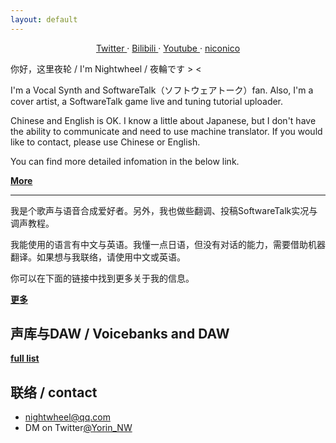 ```yaml
---
layout: default
---
```

<p align="center">
  <a href="https://twitter.com/Yorin_NW">
    Twitter
  </a>
   · 
  <a href="https://space.bilibili.com/2138390911">
    Bilibili
  </a>
   · 
  <a href="https://www.youtube.com/channel/UCHfa-icMAnhEueR-5_PQNrQ">
    Youtube
  </a>
   · 
  <a href="https://www.nicovideo.jp/user/121806569">
    niconico
  </a>
</p>

你好，这里夜轮 / I'm Nightwheel / 夜輪です > <

I'm a Vocal Synth and SoftwareTalk（ソフトウェアトーク）fan. Also, I'm a cover artist, a SoftwareTalk game live and tuning tutorial uploader.

Chinese and English is OK. I know a little about Japanese, but I don't have the ability to communicate and need to use machine translator. If you would like to contact, please use Chinese or English.

You can find more detailed infomation in the below link.

**[More](./English-intro.html)**

---

我是个歌声与语音合成爱好者。另外，我也做些翻调、投稿SoftwareTalk实况与调声教程。

我能使用的语言有中文与英语。我懂一点日语，但没有对话的能力，需要借助机器翻译。如果想与我联络，请使用中文或英语。

你可以在下面的链接中找到更多关于我的信息。

**[更多](./Chinese-intro.html)**

## 声库与DAW / Voicebanks and DAW

**[full list](./voicebanks-and-daw.html)**

## 联络 / contact

- [nightwheel@qq.com](mailto:nightwheel@qq.com)
- DM on Twitter[@Yorin_NW](https://twitter.com/Yorin_NW)
